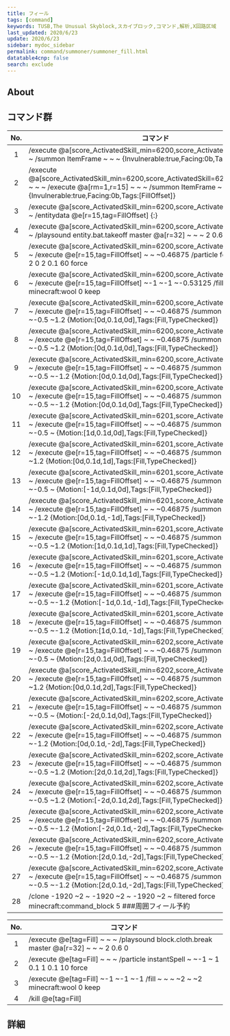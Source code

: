 ```yaml
---
title: フィール
tags: [command]
keywords: TUSB,The Unusual Skyblock,スカイブロック,コマンド,解析,X回路区域
last_updated: 2020/6/23
update: 2020/6/23
sidebar: mydoc_sidebar
permalink: command/summoner/summoner_fill.html
datatable4cnp: false
search: exclude
---
```


## About

## コマンド群

|No.|コマンド|
|:-:|-|
|1|/execute @a[score_ActivatedSkill_min=6200,score_ActivatedSkill=6209] ~ ~ ~ /summon ItemFrame ~ ~ ~ {Invulnerable:true,Facing:0b,Tags:[FillOffset]}|
|2|/execute @a[score_ActivatedSkill_min=6200,score_ActivatedSkill=6209,tag=Sneaking] ~ ~ ~ /execute @a[rm=1,r=15] ~ ~ ~ /summon ItemFrame ~ ~ ~ {Invulnerable:true,Facing:0b,Tags:[FillOffset]}|
|3|/execute @a[score_ActivatedSkill_min=6200,score_ActivatedSkill=6209] ~ ~ ~ /entitydata @e[r=15,tag=FillOffset] {:}|
|4|/execute @a[score_ActivatedSkill_min=6200,score_ActivatedSkill=6209] ~ ~ ~ /playsound entity.bat.takeoff master @a[r=32] ~ ~ ~ 2 0.6 0|
|5|/execute @a[score_ActivatedSkill_min=6200,score_ActivatedSkill=6209] ~ ~ ~ /execute @e[r=15,tag=FillOffset] ~ ~ ~0.46875 /particle footstep ~ ~-0.5 ~ 2 0 2 0.1 60 force|
|6|/execute @a[score_ActivatedSkill_min=6200,score_ActivatedSkill=6209] ~ ~ ~ /execute @e[r=15,tag=FillOffset] ~-1 ~-1 ~-0.53125 /fill ~ ~ ~ ~2 ~ ~2 minecraft:wool 0 keep|
|7|/execute @a[score_ActivatedSkill_min=6200,score_ActivatedSkill=6200] ~ ~ ~ /execute @e[r=15,tag=FillOffset] ~ ~ ~0.46875 /summon Snowball ~1.2 ~-0.5 ~1.2 {Motion:[0d,0.1d,0d],Tags:[Fill,TypeChecked]}|
|8|/execute @a[score_ActivatedSkill_min=6200,score_ActivatedSkill=6200] ~ ~ ~ /execute @e[r=15,tag=FillOffset] ~ ~ ~0.46875 /summon Snowball ~-1.2 ~-0.5 ~1.2 {Motion:[0d,0.1d,0d],Tags:[Fill,TypeChecked]}|
|9|/execute @a[score_ActivatedSkill_min=6200,score_ActivatedSkill=6200] ~ ~ ~ /execute @e[r=15,tag=FillOffset] ~ ~ ~0.46875 /summon Snowball ~-1.2 ~-0.5 ~-1.2 {Motion:[0d,0.1d,0d],Tags:[Fill,TypeChecked]}|
|10|/execute @a[score_ActivatedSkill_min=6200,score_ActivatedSkill=6200] ~ ~ ~ /execute @e[r=15,tag=FillOffset] ~ ~ ~0.46875 /summon Snowball ~1.2 ~-0.5 ~-1.2 {Motion:[0d,0.1d,0d],Tags:[Fill,TypeChecked]}|
|11|/execute @a[score_ActivatedSkill_min=6201,score_ActivatedSkill=6201] ~ ~ ~ /execute @e[r=15,tag=FillOffset] ~ ~ ~0.46875 /summon Snowball ~1.2 ~-0.5 ~ {Motion:[1d,0.1d,0d],Tags:[Fill,TypeChecked]}|
|12|/execute @a[score_ActivatedSkill_min=6201,score_ActivatedSkill=6201] ~ ~ ~ /execute @e[r=15,tag=FillOffset] ~ ~ ~0.46875 /summon Snowball ~ ~-0.5 ~1.2 {Motion:[0d,0.1d,1d],Tags:[Fill,TypeChecked]}|
|13|/execute @a[score_ActivatedSkill_min=6201,score_ActivatedSkill=6201] ~ ~ ~ /execute @e[r=15,tag=FillOffset] ~ ~ ~0.46875 /summon Snowball ~-1.2 ~-0.5 ~ {Motion:[-1d,0.1d,0d],Tags:[Fill,TypeChecked]}|
|14|/execute @a[score_ActivatedSkill_min=6201,score_ActivatedSkill=6201] ~ ~ ~ /execute @e[r=15,tag=FillOffset] ~ ~ ~0.46875 /summon Snowball ~ ~-0.5 ~-1.2 {Motion:[0d,0.1d,-1d],Tags:[Fill,TypeChecked]}|
|15|/execute @a[score_ActivatedSkill_min=6201,score_ActivatedSkill=6201] ~ ~ ~ /execute @e[r=15,tag=FillOffset] ~ ~ ~0.46875 /summon Snowball ~1.2 ~-0.5 ~1.2 {Motion:[1d,0.1d,1d],Tags:[Fill,TypeChecked]}|
|16|/execute @a[score_ActivatedSkill_min=6201,score_ActivatedSkill=6201] ~ ~ ~ /execute @e[r=15,tag=FillOffset] ~ ~ ~0.46875 /summon Snowball ~-1.2 ~-0.5 ~1.2 {Motion:[-1d,0.1d,1d],Tags:[Fill,TypeChecked]}|
|17|/execute @a[score_ActivatedSkill_min=6201,score_ActivatedSkill=6201] ~ ~ ~ /execute @e[r=15,tag=FillOffset] ~ ~ ~0.46875 /summon Snowball ~-1.2 ~-0.5 ~-1.2 {Motion:[-1d,0.1d,-1d],Tags:[Fill,TypeChecked]}|
|18|/execute @a[score_ActivatedSkill_min=6201,score_ActivatedSkill=6201] ~ ~ ~ /execute @e[r=15,tag=FillOffset] ~ ~ ~0.46875 /summon Snowball ~1.2 ~-0.5 ~-1.2 {Motion:[1d,0.1d,-1d],Tags:[Fill,TypeChecked]}|
|19|/execute @a[score_ActivatedSkill_min=6202,score_ActivatedSkill=6209] ~ ~ ~ /execute @e[r=15,tag=FillOffset] ~ ~ ~0.46875 /summon Snowball ~1.2 ~-0.5 ~ {Motion:[2d,0.1d,0d],Tags:[Fill,TypeChecked]}|
|20|/execute @a[score_ActivatedSkill_min=6202,score_ActivatedSkill=6209] ~ ~ ~ /execute @e[r=15,tag=FillOffset] ~ ~ ~0.46875 /summon Snowball ~ ~-0.5 ~1.2 {Motion:[0d,0.1d,2d],Tags:[Fill,TypeChecked]}|
|21|/execute @a[score_ActivatedSkill_min=6202,score_ActivatedSkill=6209] ~ ~ ~ /execute @e[r=15,tag=FillOffset] ~ ~ ~0.46875 /summon Snowball ~-1.2 ~-0.5 ~ {Motion:[-2d,0.1d,0d],Tags:[Fill,TypeChecked]}|
|22|/execute @a[score_ActivatedSkill_min=6202,score_ActivatedSkill=6209] ~ ~ ~ /execute @e[r=15,tag=FillOffset] ~ ~ ~0.46875 /summon Snowball ~ ~-0.5 ~-1.2 {Motion:[0d,0.1d,-2d],Tags:[Fill,TypeChecked]}|
|23|/execute @a[score_ActivatedSkill_min=6202,score_ActivatedSkill=6209] ~ ~ ~ /execute @e[r=15,tag=FillOffset] ~ ~ ~0.46875 /summon Snowball ~1.2 ~-0.5 ~1.2 {Motion:[2d,0.1d,2d],Tags:[Fill,TypeChecked]}|
|24|/execute @a[score_ActivatedSkill_min=6202,score_ActivatedSkill=6209] ~ ~ ~ /execute @e[r=15,tag=FillOffset] ~ ~ ~0.46875 /summon Snowball ~-1.2 ~-0.5 ~1.2 {Motion:[-2d,0.1d,2d],Tags:[Fill,TypeChecked]}|
|25|/execute @a[score_ActivatedSkill_min=6202,score_ActivatedSkill=6209] ~ ~ ~ /execute @e[r=15,tag=FillOffset] ~ ~ ~0.46875 /summon Snowball ~-1.2 ~-0.5 ~-1.2 {Motion:[-2d,0.1d,-2d],Tags:[Fill,TypeChecked]}|
|26|/execute @a[score_ActivatedSkill_min=6202,score_ActivatedSkill=6209] ~ ~ ~ /execute @e[r=15,tag=FillOffset] ~ ~ ~0.46875 /summon Snowball ~1.2 ~-0.5 ~-1.2 {Motion:[2d,0.1d,-2d],Tags:[Fill,TypeChecked]}|
|27|/execute @a[score_ActivatedSkill_min=6202,score_ActivatedSkill=6209] ~ ~ ~ /execute @e[r=15,tag=FillOffset] ~ ~ ~0.46875 /summon Snowball ~1.2 ~-0.5 ~-1.2 {Motion:[2d,0.1d,-2d],Tags:[Fill,TypeChecked]}|
|28|/clone -1920 ~2 ~ -1920 ~2 ~ -1920 ~2 ~ filtered force minecraft:command_block 5 ###周囲フィール予約|

|No.|コマンド|
|:-:|-|
|1|/execute @e[tag=Fill] ~ ~ ~ /playsound block.cloth.break master @a[r=32] ~ ~ ~ 2 0.6 0|
|2|/execute @e[tag=Fill] ~ ~ ~ /particle instantSpell ~ ~-1 ~ 1 0.1 1 0.1 10 force|
|3|/execute @e[tag=Fill] ~-1 ~-1 ~-1 /fill ~ ~ ~ ~2 ~ ~2 minecraft:wool 0 keep|
|4|/kill @e[tag=Fill]|

## 詳細
